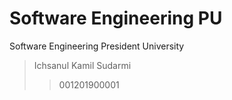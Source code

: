 # Software Engineering PU
Software Engineering President University

> Ichsanul Kamil Sudarmi
>> 001201900001

